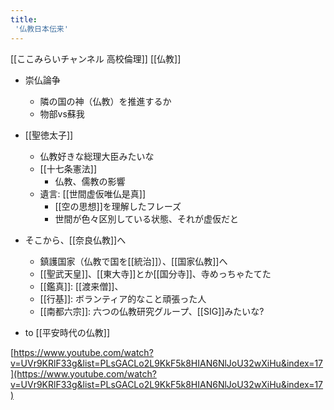 ```yaml
---
title:
 '仏教日本伝来'
---
```


[[ここみらいチャンネル 高校倫理]]
[[仏教]]

- 崇仏論争
    - 隣の国の神（仏教）を推進するか
    - 物部vs蘇我

- [[聖徳太子]]
    - 仏教好きな総理大臣みたいな
    - [[十七条憲法]]
        - 仏教、儒教の影響
    - 遺言: [[世間虚仮唯仏是真]]
        - [[空の思想]]を理解したフレーズ
        - 世間が色々区別している状態、それが虚仮だと

- そこから、[[奈良仏教]]へ
    - 鎮護国家（仏教で国を[[統治]]）、[[国家仏教]]へ
    - [[聖武天皇]]、[[東大寺]]とか[[国分寺]]、寺めっちゃたてた
    - [[鑑真]]: [[渡来僧]]、
    - [[行基]]: ボランティア的なこと頑張った人
    - [[南都六宗]]: 六つの仏教研究グループ、[[SIG]]みたいな?

- to [[平安時代の仏教]]

[https://www.youtube.com/watch?v=UVr9KRlF33g&list=PLsGACLo2L9KkF5k8HIAN6NlJoU32wXiHu&index=17](https://www.youtube.com/watch?v=UVr9KRlF33g&list=PLsGACLo2L9KkF5k8HIAN6NlJoU32wXiHu&index=17)

